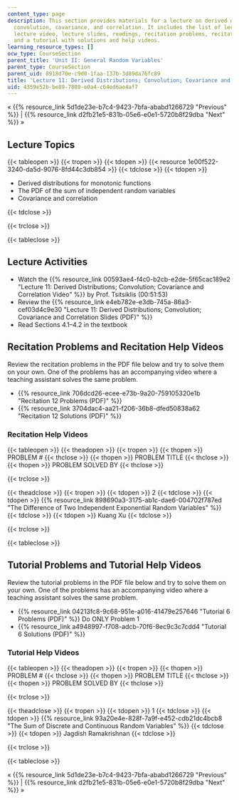 ```yaml
---
content_type: page
description: This section provides materials for a lecture on derived distributions,
  convolution, covariance, and correlation. It includes the list of lecture topics,
  lecture video, lecture slides, readings, recitation problems, recitation help videos,
  and a tutorial with solutions and help videos.
learning_resource_types: []
ocw_type: CourseSection
parent_title: 'Unit II: General Random Variables'
parent_type: CourseSection
parent_uid: 8918d70e-c9d0-1faa-137b-3d89da76fc89
title: 'Lecture 11: Derived Distributions; Convolution; Covariance and Correlation'
uid: 4359e52b-be89-7809-e0a4-c64ed6ae4af7
---
```


« {{% resource_link 5d1de23e-b7c4-9423-7bfa-ababd1266729 "Previous" %}} | {{% resource_link d2fb21e5-831b-05e6-e0e1-5720b8f29dba "Next" %}} »

Lecture Topics
--------------

{{< tableopen >}}
{{< tropen >}}
{{< tdopen >}}
{{< resource 1e00f522-3240-da5d-9076-8fd44c3db854 >}}
{{< tdclose >}}
{{< tdopen >}}


*   Derived distributions for monotonic functions
*   The PDF of the sum of independent random variables
*   Covariance and correlation


{{< tdclose >}}

{{< trclose >}}

{{< tableclose >}}

Lecture Activities
------------------

*   Watch the {{% resource_link 00593ae4-f4c0-b2cb-e2de-5f65cac189e2 "Lecture 11: Derived Distributions; Convolution; Covariance and Correlation Video" %}} by Prof. Tsitsiklis (00:51:53)
*   Review the {{% resource_link e4eb782e-e3db-745a-86a3-cef03d4c9e30 "Lecture 11: Derived Distributions; Convolution; Covariance and Correlation Slides (PDF)" %}}
*   Read Sections 4.1–4.2 in the textbook

Recitation Problems and Recitation Help Videos
----------------------------------------------

Review the recitation problems in the PDF file below and try to solve them on your own. One of the problems has an accompanying video where a teaching assistant solves the same problem.

*   {{% resource_link 706dcd26-ecee-e73b-9a20-759105320e1b "Recitation 12 Problems (PDF)" %}}
*   {{% resource_link 3704dac4-aa21-f206-36b8-dfed50838a62 "Recitation 12 Solutions (PDF)" %}}

### Recitation Help Videos

{{< tableopen >}}
{{< theadopen >}}
{{< tropen >}}
{{< thopen >}}
PROBLEM #
{{< thclose >}}
{{< thopen >}}
PROBLEM TITLE
{{< thclose >}}
{{< thopen >}}
PROBLEM SOLVED BY
{{< thclose >}}

{{< trclose >}}

{{< theadclose >}}
{{< tropen >}}
{{< tdopen >}}
2
{{< tdclose >}}
{{< tdopen >}}
{{% resource_link 898690a3-3175-ab1c-dae6-004702f787ed "The Difference of Two Independent Exponential Random Variables" %}}
{{< tdclose >}}
{{< tdopen >}}
Kuang Xu
{{< tdclose >}}

{{< trclose >}}

{{< tableclose >}}

Tutorial Problems and Tutorial Help Videos
------------------------------------------

Review the tutorial problems in the PDF file below and try to solve them on your own. One of the problems has an accompanying video where a teaching assistant solves the same problem.

*   {{% resource_link 04213fc8-9c68-951e-a016-41479e257646 "Tutorial 6 Problems (PDF)" %}} Do ONLY Problem 1
*   {{% resource_link a4948997-f708-adcb-70f6-8ec9c3c7cdd4 "Tutorial 6 Solutions (PDF)" %}}

### Tutorial Help Videos

{{< tableopen >}}
{{< theadopen >}}
{{< tropen >}}
{{< thopen >}}
PROBLEM #
{{< thclose >}}
{{< thopen >}}
PROBLEM TITLE
{{< thclose >}}
{{< thopen >}}
PROBLEM SOLVED BY
{{< thclose >}}

{{< trclose >}}

{{< theadclose >}}
{{< tropen >}}
{{< tdopen >}}
1
{{< tdclose >}}
{{< tdopen >}}
{{% resource_link 93a20e4e-828f-7a9f-e452-cdb21dc4bcb8 "The Sum of Discrete and Continuous Random Variables" %}}
{{< tdclose >}}
{{< tdopen >}}
Jagdish Ramakrishnan
{{< tdclose >}}

{{< trclose >}}

{{< tableclose >}}

« {{% resource_link 5d1de23e-b7c4-9423-7bfa-ababd1266729 "Previous" %}} | {{% resource_link d2fb21e5-831b-05e6-e0e1-5720b8f29dba "Next" %}} »